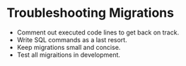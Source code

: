 # Troubleshooting Migrations


- Comment out executed code lines to get back on track.
- Write SQL commands as a last resort.
- Keep migrations small and concise.
- Test all migraitions in development.